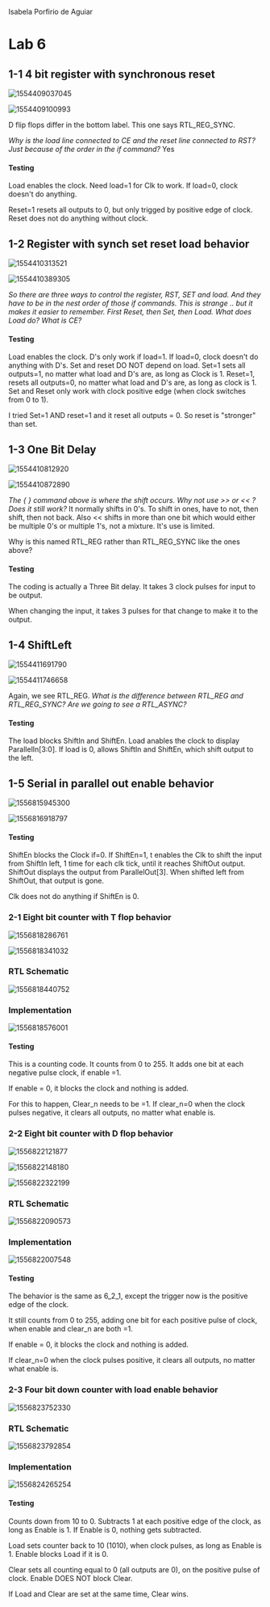 Isabela Porfirio de Aguiar

# Lab 6

## 1-1 4 bit register with synchronous reset

![1554409037045](assets/1554409037045.png)

![1554409100993](assets/1554409100993.png)

D flip flops differ in the bottom label. This one says RTL_REG_SYNC.

*Why is the load line connected to CE and the reset line connected to RST? Just because of the order in the if command?* Yes



#### Testing

Load enables the clock. Need load=1 for Clk to work. If load=0, clock doesn't do anything. 

Reset=1 resets all outputs to 0, but only trigged by positive edge of clock. Reset does not do anything without clock. 



## 1-2 Register with synch set reset load behavior 

![1554410313521](assets/1554410313521.png)

![1554410389305](assets/1554410389305.png)

*So there are three ways to control the register, RST, SET and load. And they have to be in the nest order of those if commands. This is strange .. but it makes it easier to remember. First Reset, then Set, then Load. What does Load do? What is CE?*

#### Testing

Load enables the clock. D's only work if load=1. If load=0, clock doesn't do anything with D's. Set and reset DO NOT depend on load. Set=1 sets all outputs=1, no matter what load and D's are, as long as Clock is 1. Reset=1, resets all outputs=0, no matter what load and D's are, as long as clock is 1. Set and Reset only work with clock positive edge (when clock switches from 0 to 1). 

I tried Set=1 AND reset=1 and it reset all outputs = 0. So reset is "stronger" than set.



## 1-3 One Bit Delay

![1554410812920](assets/1554410812920.png)



![1554410872890](assets/1554410872890.png)

*The { } command above is where the shift occurs. Why not use >> or << ? Does it still work?* It normally shifts in 0's. To shift in ones, have to not, then shift, then not back. Also << shifts in more than one bit which would either be multiple 0's or multiple 1's, not a mixture. It's use is limited.

Why is this named RTL_REG rather than RTL_REG_SYNC like the ones above?



#### Testing

The coding is actually a Three Bit delay. It takes 3 clock pulses for input to be output. 

When changing the input, it takes 3 pulses for that change to make it to the output.



## 1-4 ShiftLeft

![1554411691790](assets/1554411691790.png)

![1554411746658](assets/1554411746658.png)



Again, we see RTL_REG.  *What is the difference between RTL_REG and RTL_REG_SYNC? Are we going to see a RTL_ASYNC?*



#### Testing

The load blocks ShiftIn and ShiftEn. Load anables the clock to display ParallelIn[3:0]. If load is 0, allows ShiftIn and ShiftEn, which shift output to the left.



## 1-5 Serial in parallel out enable behavior



![1556815945300](1556815945300.png)



![1556816918797](1556816918797.png)



#### Testing

ShiftEn blocks the Clock if=0. If ShiftEn=1, t enables the Clk to shift the input from ShiftIn left, 1 time for each clk tick, until it reaches ShiftOut output. ShiftOut displays the output from ParallelOut[3]. When shifted left from ShiftOut, that output is gone. 

Clk does not do anything if ShiftEn is 0.



### 2-1 Eight bit counter with T flop behavior



![1556818286761](1556818286761.png)



![1556818341032](1556818341032.png)



### RTL Schematic

![1556818440752](1556818440752.png)



### Implementation

![1556818576001](1556818576001.png)

#### Testing

This is a counting code. It counts from 0 to 255. It adds one bit at each negative pulse clock, if enable =1. 

If enable = 0, it blocks the clock and nothing is added. 

For this to happen, Clear_n needs to be =1. If clear_n=0 when the clock pulses negative, it clears all outputs, no matter what enable is.  





### 2-2 Eight bit counter with D flop behavior



![1556822121877](1556822121877.png)



![1556822148180](1556822148180.png)



![1556822322199](1556822322199.png)





### RTL Schematic

![1556822090573](1556822090573.png)



### Implementation

![1556822007548](1556822007548.png)



#### Testing

The behavior is the same as 6_2_1, except the trigger now is the positive edge of the clock.

It still counts from 0 to 255, adding one bit for each positive pulse of clock, when enable and clear_n are both =1.

If enable = 0, it blocks the clock and nothing is added. 

If clear_n=0 when the clock pulses positive, it clears all outputs, no matter what enable is.  







### 2-3 Four bit down counter with load enable behavior



![1556823752330](1556823752330.png)





### RTL Schematic

![1556823792854](1556823792854.png)

### Implementation

![1556824265254](1556824265254.png)



#### Testing

Counts down from 10 to 0. Subtracts 1 at each positive edge of the clock, as long as Enable is 1. If Enable is 0, nothing gets subtracted. 

Load sets counter back to 10 (1010), when clock pulses, as long as Enable is 1. Enable blocks Load if it is 0. 

Clear sets all counting equal to 0 (all outputs are 0), on the positive pulse of clock. Enable DOES NOT block Clear. 

If Load and Clear are set at the same time, Clear wins. 

